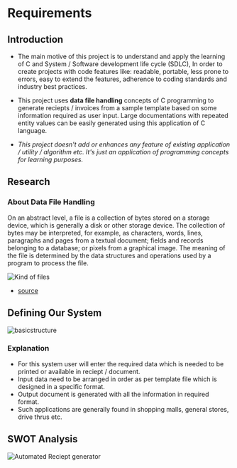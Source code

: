 # Requirements

## Introduction

* The main motive of this project is to understand and apply the learning of C and System / Software development life cycle (SDLC), In order to create projects with code features like: readable, portable, less prone to errors, easy to extend the features, adherence to coding standards and industry best practices.

* This project uses **data file handling** concepts of C programming to generate reciepts / invoices from a sample template based on some information required as user input. Large documentations with repeated entity values can be easily generated using this application of C language.

* *This project doesn't add or enhances any feature of existing application / utility / algorithm etc. It's just an application of programming concepts for learning purposes.*

## Research

### About Data File Handling

On an abstract level, a file is a collection of bytes stored on a storage device, which is generally a disk or other storage device. The collection of bytes may be interpreted, for example, as characters, words, lines, paragraphs and pages from a textual document; fields and records belonging to a database; or pixels from a graphical image. The meaning of the file is determined by the data structures and operations used by a program to process the file.

![Kind of files](https://www.mycplus.com/mycplus/wp-content/uploads/2008/09/file_handling_c.png)

* [source](https://www.mycplus.com/tutorials/c-programming-tutorials/file-handling/)

## Defining Our System

![basicstructure](https://user-images.githubusercontent.com/80450214/114393129-4ee6c880-9bb7-11eb-9e76-96546518ebc4.png)

### Explanation

* For this system user will enter the required data which is needed to be printed or available in reciept / document.
* Input data need to be arranged in order as per template file which is designed in a specific format.
* Output document is generated with all the information in required format. 
* Such applications are generally found in shopping malls, general stores, drive thrus etc.

## SWOT Analysis

![Automated Reciept generator](https://user-images.githubusercontent.com/80450214/114418283-fc65d600-9bcf-11eb-9e9c-fb5075601151.png)
